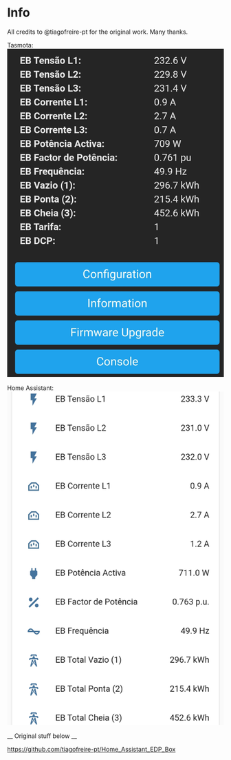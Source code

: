 # Info

All credits to @tiagofreire-pt for the original work. Many thanks.

Tasmota:
![Tasmota](./20200919_220349.jpg)

Home Assistant:
![Home Assistant](./20200919_220314.jpg)


__ Original stuff below __

https://github.com/tiagofreire-pt/Home_Assistant_EDP_Box

